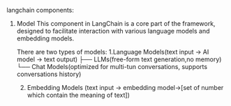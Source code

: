 langchain components:

1. Model
   This component in LangChain is a core part of the framework, designed to facilitate interaction with various language models and embedding models.

   There are two types of models:
   1.Language Models(text input -> AI model -> text output)
    ├── LLMs(free-form text generation,no memory)
    └── Chat Models(optimized for multi-tun conversations, supports conversations history)

   2. Embedding Models (text input -> embedding model->[set of number which contain the meaning of text])

